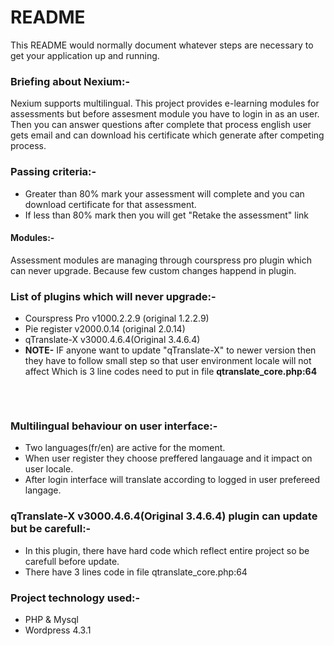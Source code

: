 # README 

This README would normally document whatever steps are necessary to get your application up and running.

### Briefing about Nexium:-
Nexium supports multilingual. This project provides e-learning modules for assessments but before assesment module you have to login in as an user. 
Then you can answer questions after complete that process english user gets email and can download his certificate which generate after competing process.

### Passing criteria:-
 * Greater than 80% mark your assessment will complete and you can download certificate for that assessment.
 * If less than 80% mark then you will get "Retake the assessment" link

#### Modules:-
   Assessment modules are managing through courspress pro plugin which can never upgrade. Because few custom changes happend in plugin.

### List of plugins which will never upgrade:-
  * Courspress Pro v1000.2.2.9 (original 1.2.2.9)
  * Pie register v2000.0.14 (original 2.0.14)
  * qTranslate-X v3000.4.6.4(Original 3.4.6.4) 
  * **NOTE-** IF anyone want to update "qTranslate-X" to newer version then they have to follow small step so that user environment locale will not affect
                Which is 3 line codes need to put in file **qtranslate_core.php:64**
    <pre> 
       <?php 
          if (get_current_user_id()) {
              $locale = get_user_meta(get_current_user_id(), 'pie_dropdown_3');
              $url_info['language'] = !empty($locale[0]) ? $locale[0] : '';
          }
       ?>    
    </pre>
### Multilingual behaviour on user interface:-
 * Two languages(fr/en) are active for the moment.
 * When user register they choose preffered langauage and it impact on user locale.
 * After login interface will translate according to logged in user prefereed langage.
   
### qTranslate-X v3000.4.6.4(Original 3.4.6.4) plugin can update but be carefull:-
  * In this plugin, there have hard code which reflect entire project so be carefull before update.
  * There have 3 lines code in file qtranslate_core.php:64
  
### Project technology used:-  
  * PHP & Mysql
  * Wordpress 4.3.1
  
  

